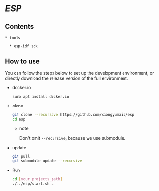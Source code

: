 # _ESP_

## Contents

    * tools

      * esp-idf sdk

## How to use

You can follow the steps below to set up the development environment, or directly download the release version of the full environment.

* docker.io

  ```
  sudo apt install docker.io
  ```

* clone

  ```bash
  git clone --recursive https://github.com/xiongyumail/esp
  cd esp
  ```

  * note

    Don't omit `--recursive`, because we use submodule.

* update

  ```bash
  git pull
  git submodule update --recursive
  ```

* Run

  ```bash
  cd [your_projects_path]
  ./../esp/start.sh .
  ```

